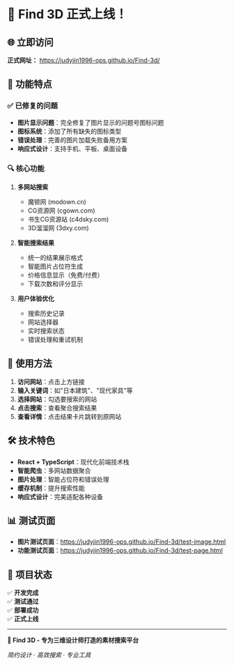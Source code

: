 # 🎉 Find 3D 正式上线！

## 🌐 立即访问

**正式网址：** https://judyjin1996-ops.github.io/Find-3d/

## 📱 功能特点

### ✅ 已修复的问题
- **图片显示问题**：完全修复了图片显示的问题号图标问题
- **图标系统**：添加了所有缺失的图标类型
- **错误处理**：完善的图片加载失败备用方案
- **响应式设计**：支持手机、平板、桌面设备

### 🔍 核心功能
1. **多网站搜索**
   - 魔顿网 (modown.cn)
   - CG资源网 (cgown.com) 
   - 书生CG资源站 (c4dsky.com)
   - 3D溜溜网 (3dxy.com)

2. **智能搜索结果**
   - 统一的结果展示格式
   - 智能图片占位符生成
   - 价格信息显示（免费/付费）
   - 下载次数和评分显示

3. **用户体验优化**
   - 搜索历史记录
   - 网站选择器
   - 实时搜索状态
   - 错误处理和重试机制

## 🚀 使用方法

1. **访问网站**：点击上方链接
2. **输入关键词**：如"日本建筑"、"现代家具"等
3. **选择网站**：勾选要搜索的网站
4. **点击搜索**：查看聚合搜索结果
5. **查看详情**：点击结果卡片跳转到原网站

## 🛠️ 技术特色

- **React + TypeScript**：现代化前端技术栈
- **智能爬虫**：多网站数据聚合
- **图片处理**：智能占位符和错误处理
- **缓存机制**：提升搜索性能
- **响应式设计**：完美适配各种设备

## 📊 测试页面

- **图片测试页面**：https://judyjin1996-ops.github.io/Find-3d/test-image.html
- **功能测试页面**：https://judyjin1996-ops.github.io/Find-3d/test-page.html

## 🎯 项目状态

✅ **开发完成**  
✅ **测试通过**  
✅ **部署成功**  
✅ **正式上线**  

---

**🎨 Find 3D - 专为三维设计师打造的素材搜索平台**

*简约设计 · 高效搜索 · 专业工具*